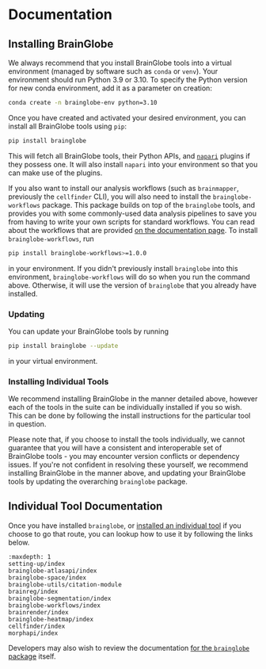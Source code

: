 # Documentation

## Installing BrainGlobe

We always recommend that you install BrainGlobe tools into a virtual environment (managed by software such as `conda` or `venv`).
Your environment should run Python 3.9 or 3.10. To specify the Python version for new conda environment, add it as a parameter on creation:

```bash
conda create -n brainglobe-env python=3.10
```

Once you have created and activated your desired environment, you can install all BrainGlobe tools using `pip`:

```bash
pip install brainglobe
```

This will fetch all BrainGlobe tools, their Python APIs, and [`napari`](https://napari.org) plugins if they possess one.
It will also install `napari` into your environment so that you can make use of the plugins.

If you also want to install our analysis workflows (such as `brainmapper`, previously the `cellfinder` CLI), you will also need to install the `brainglobe-workflows` package.
This package builds on top of the `brainglobe` tools, and provides you with some commonly-used data analysis pipelines to save you from having to write your own scripts for standard workflows.
You can read about the workflows that are provided [on the documentation page](./brainglobe-workflows/index.md).
To install `brainglobe-workflows`, run

```bash
pip install brainglobe-workflows>=1.0.0
```

in your environment.
If you didn't previously install `brainglobe` into this environment, `brainglobe-workflows` will do so when you run the command above.
Otherwise, it will use the version of `brainglobe` that you already have installed.

### Updating

You can update your BrainGlobe tools by running

```bash
pip install brainglobe --update
```

in your virtual environment.

### Installing Individual Tools

We recommend installing BrainGlobe in the manner detailed above, however each of the tools in the suite can be individually installed if you so wish.
This can be done by following the install instructions for the particular tool in question.

Please note that, if you choose to install the tools individually, we cannot guarantee that you will have a consistent and interoperable set of BrainGlobe tools - you may encounter version conflicts or dependency issues.
If you're not confident in resolving these yourself, we recommend installing BrainGlobe in the manner above, and updating your BrainGlobe tools by updating the overarching `brainglobe` package.

## Individual Tool Documentation

Once you have installed `brainglobe`, or [installed an individual tool](#installing-individual-tools) if you choose to go that route, you can lookup how to use it by following the links below.

```{toctree}
:maxdepth: 1
setting-up/index
brainglobe-atlasapi/index
brainglobe-space/index
brainglobe-utils/citation-module
brainreg/index
brainglobe-segmentation/index
brainglobe-workflows/index
brainrender/index
brainglobe-heatmap/index
cellfinder/index
morphapi/index
```

Developers may also wish to review the documentation [for the `brainglobe` package](/community/developers/repositories/brainglobe-meta/index.md) itself.
